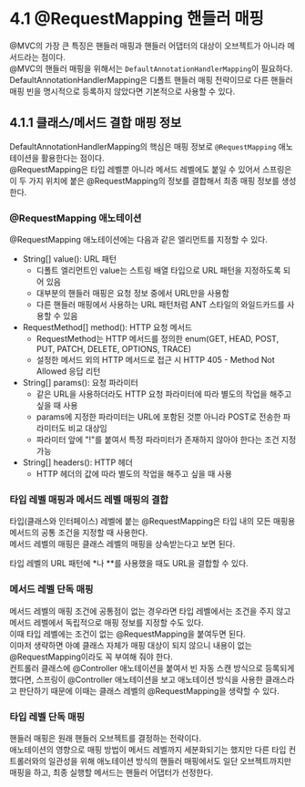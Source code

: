 # 4.1 @RequestMapping 핸들러 매핑

@MVC의 가장 큰 특징은 핸들러 매핑과 핸들러 어댑터의 대상이 오브젝트가 아니라 메서드라는 점이다.  
@MVC의 핸들러 매핑을 위해서는 `DefaultAnnotationHandlerMapping`이 필요하다.  
DefaultAnnotationHandlerMapping은 디폴트 핸들러 매핑 전략이므로 다른 핸들러 매핑 빈을 명시적으로 등록하지 않았다면 기본적으로 사용할 수 있다.

## 4.1.1 클래스/메서드 결합 매핑 정보

DefaultAnnotationHandlerMapping의 핵심은 매핑 정보로 `@RequestMapping` 애노테이션을 활용한다는 점이다.  
@RequestMapping은 타입 레벨뿐 아니라 메서드 레벨에도 붙일 수 있어서 스프링은 이 두 가지 위치에 붙은 @RequestMapping의 정보를 결합해서 최종 매핑 정보를 생성한다.

### @RequestMapping 애노테이션

@RequestMapping 애노테이션에는 다음과 같은 엘리먼트를 지정할 수 있다.  

- String[] value(): URL 패턴
  - 디폴트 엘리먼트인 value는 스트링 배열 타입으로 URL 패턴을 지정하도록 되어 있음
  - 대부분의 핸들러 매핑은 요청 정보 중에서 URL만을 사용함
  - 다른 핸들러 매핑에서 사용하는 URL 패턴처럼 ANT 스타일의 와일드카드를 사용할 수 있음
- RequestMethod[] method(): HTTP 요청 메서드
  - RequestMethod는 HTTP 메서드를 정의한 enum(GET, HEAD, POST, PUT, PATCH, DELETE, OPTIONS, TRACE)
  - 설정한 메서드 외의 HTTP 메서드로 접근 시 HTTP 405 - Method Not Allowed 응답 리턴
- String[] params(): 요청 파라미터
  - 같은 URL을 사용하더라도 HTTP 요청 파라미터에 따라 별도의 작업을 해주고 싶을 때 사용
  - params에 지정한 파라미터는 URL에 포함된 것뿐 아니라 POST로 전송한 파라미터도 비교 대상임
  - 파라미터 앞에 "!"를 붙여서 특정 파라미터가 존재하지 않아야 한다는 조건 지정 가능
- String[] headers(): HTTP 헤더
  - HTTP 헤더의 값에 따라 별도의 작업을 해주고 싶을 때 사용

### 타입 레벨 매핑과 메서드 레벨 매핑의 결합

타입(클래스와 인터페이스) 레벨에 붙는 @RequestMapping은 타입 내의 모든 매핑용 메서드의 공통 조건을 지정할 때 사용한다.  
메서드 레벨의 매핑은 클래스 레벨의 매핑을 상속받는다고 보면 된다.

타입 레벨의 URL 패턴에 *나  **를 사용했을 때도 URL을 결합할 수 있다.  

### 메서드 레벨 단독 매핑

메서드 레벨의 매핑 조건에 공통점이 없는 경우라면 타입 레벨에서는 조건을 주지 않고 메서드 레벨에서 독립적으로 매핑 정보를 지정할 수도 있다.  
이때 타입 레벨에는 조건이 없는 @RequestMapping을 붙여두면 된다.  
이마저 생략하면 아예 클래스 자체가 매핑 대상이 되지 않으니 내용이 없는 @RequestMapping이라도 꼭 부여해 줘야 한다.  
컨트롤러 클래스에 @Controller 애노테이션을 붙여서 빈 자동 스캔 방식으로 등록되게 했다면, 스프링이 @Controller 애노테이션을 보고 애노테이션 방식을 사용한 클래스라고 판단하기 때문에 이때는 클래스 레벨의 @RequestMapping을 생략할 수 있다.

### 타입 레벨 단독 매핑

핸들러 매핑은 원래 핸들러 오브젝트를 결정하는 전략이다.  
애노테이션의 영향으로 매핑 방법이 메서드 레벨까지 세분화되기는 했지만 다른 타입 컨트롤러와의 일관성을 위해 애노테이션 방식의 핸들러 매핑에서도 일단 오브젝트까지만 매핑을 하고, 최종 실행할 메서드는 핸들러 어댑터가 선정한다.
